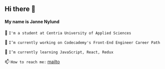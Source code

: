 Hi there 👋
------
#### My name is Janne Nylund
<!--
**janne-nylund/janne-nylund** is a ✨ _special_ ✨ repository because its `README.md` (this file) appears on your GitHub profile.

Here are some ideas to get you started:
-->
🏫  `I'm a student at Centria University of Applied Sciences`

🔨  `I’m currently working on Codecademy's Front-End Engineer Career Path`

🚀  `I’m currently learning JavaScript, React, Redux`

📫  `How to reach me:` [mailto](mailto:janne.nylund@multi.fi)
